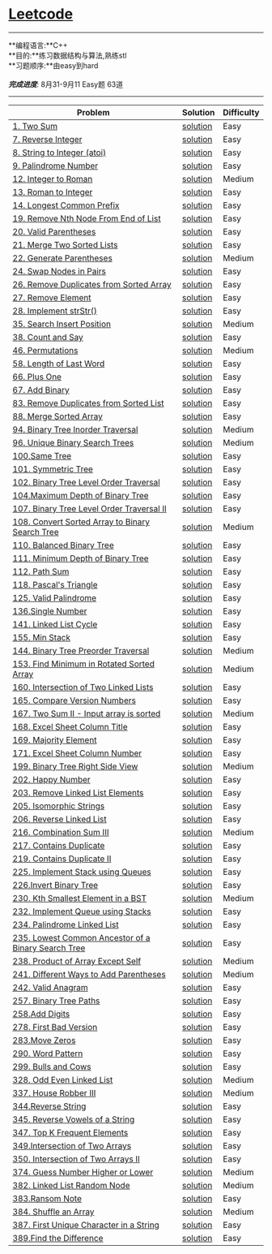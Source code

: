 





# [Leetcode](https://leetcode.com/problemset/algorithms/)
---

**编程语言:**C++<br>
**目的:**练习数据结构与算法,熟练stl<br>
**习题顺序:**由easy到hard<br>
<br>
***完成进度***:  8月31-9月11 Easy题 63道

---








Problem | Solution | Difficulty
---|---|---
[1. Two Sum](https://leetcode.com/problems/two-sum)| [solution](https://github.com/RustonOoOo/leetcode/blob/master/1.%20Two%20Sum/solution.cpp)|Easy
[7. Reverse Integer](https://leetcode.com/problems/reverse-integer)|[solution](https://github.com/RustonOoOo/leetcode/blob/master/7.%20Reverse%20Integer/solution.cpp)|Easy
[8. String to Integer (atoi)](https://leetcode.com/problems/string-to-integer-atoi)|[solution](https://github.com/RustonOoOo/leetcode/tree/master/8.%20String%20to%20Integer%20(atoi))|Easy
[9. Palindrome Number](https://leetcode.com/problems/palindrome-number)|[solution](https://github.com/RustonOoOo/leetcode/blob/master/9.%20Palindrome%20Number/solution.cpp)|Easy
[12. Integer to Roman](https://leetcode.com/problems/integer-to-roman)|[solution](https://github.com/RustonOoOo/leetcode/blob/5286cc73bb234b150f93c51d0febbb64e118cbba/12.%20Integer%20to%20Roman/solution.cpp)|Medium
[13. Roman to Integer](https://leetcode.com/problems/roman-to-integer/) | [solution](https://github.com/RustonOoOo/leetcode/tree/master/13.%20Roman%20to%20Integer) | Easy
[14. Longest Common Prefix](https://leetcode.com/problems/longest-common-prefix)|[solution](https://github.com/RustonOoOo/leetcode/blob/master/14.%20Longest%20Common%20Prefix/solution.cpp)|Easy
[19. Remove Nth Node From End of List](https://leetcode.com/problems/remove-nth-node-from-end-of-list)|[solution](https://github.com/RustonOoOo/leetcode/blob/master/19.%20Remove%20Nth%20Node%20From%20End%20of%20List/solution.cpp)|Easy  
[20. Valid Parentheses](https://leetcode.com/problems/valid-parentheses)|[solution](https://github.com/RustonOoOo/leetcode/blob/master/20.%20Valid%20Parentheses/solution.cpp)|Easy
[21. Merge Two Sorted Lists](https://leetcode.com/problems/merge-two-sorted-lists) | [solution](https://github.com/RustonOoOo/leetcode/blob/master/21.%20Merge%20Two%20Sorted%20Lists/solution.cpp)|Easy
[22. Generate Parentheses](https://leetcode.com/problems/generate-parentheses)|[solution](https://github.com/RustonOoOo/leetcode/blob/71038c5028725cb4cb7620f45b93b61fa1253ee1/22.%20Generate%20Parentheses/solution.cpp)|Medium
[24. Swap Nodes in Pairs](https://leetcode.com/problems/swap-nodes-in-pairs)|[solution](https://github.com/RustonOoOo/leetcode/blob/master/24.%20Swap%20Nodes%20in%20Pairs/solution.cpp)|Easy
[26. Remove Duplicates from Sorted Array](https://leetcode.com/problems/remove-duplicates-from-sorted-array)|[solution](https://github.com/RustonOoOo/leetcode/tree/master/26.%20Remove%20Duplicates%20from%20Sorted%20Array)|Easy
[27. Remove Element](https://leetcode.com/problems/remove-element)|[solution](https://github.com/RustonOoOo/leetcode/tree/master/27.%20Remove%20Element)|Easy
[28. Implement strStr()](https://leetcode.com/problems/implement-strstr)|[solution](https://github.com/RustonOoOo/leetcode/blob/master/28.%20Implement%20strStr()/solution.cpp)|Easy
[35. Search Insert Position](https://leetcode.com/problems/search-insert-position)|[solution](https://github.com/RustonOoOo/leetcode/blob/7eea77c810380491062547f20fc80bee848a7261/35.%20Search%20Insert%20Position/solution.cpp)|Medium
[38. Count and Say](https://leetcode.com/problems/count-and-say)|[solution](https://github.com/RustonOoOo/leetcode/blob/master/38.%20Count%20and%20Say/solution.cpp)|Easy
[46. Permutations](https://leetcode.com/problems/permutations)|[solution](https://github.com/RustonOoOo/leetcode/blob/7eea77c810380491062547f20fc80bee848a7261/46.%20Permutations/solution.cpp)|Medium
[58. Length of Last Word](https://leetcode.com/problems/length-of-last-word)|[solution](https://github.com/RustonOoOo/leetcode/blob/master/58.%20Length%20of%20Last%20Word/solution.cpp)|Easy
[66. Plus One](https://leetcode.com/problems/plus-one/)|[solution](https://github.com/RustonOoOo/leetcode/blob/master/66.%20Plus%20One/solution.cpp)|Easy
[67. Add Binary](https://leetcode.com/problems/add-binary)|[solution](https://github.com/RustonOoOo/leetcode/blob/master/67.%20Add%20Binary/solution.cpp)|Easy
[83. Remove Duplicates from Sorted List](https://leetcode.com/problems/remove-duplicates-from-sorted-list)|[solution](https://github.com/RustonOoOo/leetcode/blob/master/83.%20Remove%20Duplicates%20from%20Sorted%20List/solution.cpp)|Easy
[88. Merge Sorted Array](https://leetcode.com/problems/merge-sorted-array)|[solution](https://github.com/RustonOoOo/leetcode/blob/master/88.%20Merge%20Sorted%20Array/solution.cpp)|Easy
[94. Binary Tree Inorder Traversal](https://leetcode.com/problems/binary-tree-inorder-traversal)|[solution](https://github.com/RustonOoOo/leetcode/tree/5286cc73bb234b150f93c51d0febbb64e118cbba/94.%20Binary%20Tree%20Inorder%20Traversal)|Medium
[96. Unique Binary Search Trees](https://leetcode.com/problems/unique-binary-search-trees)|[solution](https://github.com/RustonOoOo/leetcode/blob/7eea77c810380491062547f20fc80bee848a7261/96.%20Unique%20Binary%20Search%20Trees/solution.cpp)|Medium
[100.Same Tree](https://leetcode.com/problems/same-tree/) | [solution](https://github.com/RustonOoOo/leetcode/blob/master/100.Same%20Tree/solution.cpp) | Easy
[101. Symmetric Tree](https://leetcode.com/problems/symmetric-tree)|[solution](https://github.com/RustonOoOo/leetcode/tree/master/101.%20Symmetric%20Tree)|Easy
[102. Binary Tree Level Order Traversal](https://leetcode.com/problems/binary-tree-level-order-traversal)|[solution](https://github.com/RustonOoOo/leetcode/blob/master/102.%20Binary%20Tree%20Level%20Order%20Traversal/solution.cpp)|Easy
[104.Maximum Depth of Binary Tree](https://leetcode.com/problems/maximum-depth-of-binary-tree/)|[solution](https://github.com/RustonOoOo/leetcode/tree/master/104.Maximum%20Depth%20of%20Binary%20Tree)  | Easy
[107. Binary Tree Level Order Traversal II](https://leetcode.com/problems/binary-tree-level-order-traversal-ii)|[solution](https://github.com/RustonOoOo/leetcode/tree/master/107.%20Binary%20Tree%20Level%20Order%20Traversal%20II)|Easy
[108. Convert Sorted Array to Binary Search Tree](https://leetcode.com/problems/convert-sorted-array-to-binary-search-tree)|[solution](https://github.com/RustonOoOo/leetcode/blob/71038c5028725cb4cb7620f45b93b61fa1253ee1/108.%20Convert%20Sorted%20Array%20to%20Binary%20Search%20Tree/solution.cpp)|Medium
[110. Balanced Binary Tree](https://leetcode.com/problems/balanced-binary-tree)|[solution](https://github.com/RustonOoOo/leetcode/blob/master/110.%20Balanced%20Binary%20Tree/solution.cpp)|Easy
[111. Minimum Depth of Binary Tree](https://leetcode.com/problems/minimum-depth-of-binary-tree)|[solution](https://github.com/RustonOoOo/leetcode/tree/master/111.%20Minimum%20Depth%20of%20Binary%20Tree)|Easy
[112. Path Sum](https://leetcode.com/problems/path-sum)|[solution](https://github.com/RustonOoOo/leetcode/blob/master/112.%20Path%20Sum/solution.cpp)|Easy
[118. Pascal's Triangle](https://leetcode.com/problems/pascals-triangle)|[solution](https://github.com/RustonOoOo/leetcode/blob/master/118.%20Pascal's%20Triangle/solution.cpp)|Easy
[125. Valid Palindrome](https://leetcode.com/problems/valid-palindrome)|[solution](https://github.com/RustonOoOo/leetcode/blob/master/125.%20Valid%20Palindrome/solution.cpp)|Easy
[136.Single Number](https://leetcode.com/problems/single-number/) | [solution](https://github.com/RustonOoOo/leetcode/tree/master/136.Single%20Number)| Easy
[141. Linked List Cycle](https://leetcode.com/problems/linked-list-cycle)|[solution](https://github.com/RustonOoOo/leetcode/tree/master/141.%20Linked%20List%20Cycle)|Easy
[155. Min Stack](https://leetcode.com/problems/min-stack)|[solution](https://github.com/RustonOoOo/leetcode/tree/master/155.%20Min%20Stack)|Easy
[144. Binary Tree Preorder Traversal](https://leetcode.com/problems/binary-tree-preorder-traversal)|[solution](https://github.com/RustonOoOo/leetcode/blob/5286cc73bb234b150f93c51d0febbb64e118cbba/144.%20Binary%20Tree%20Preorder%20Traversal/solution.cpp)|Medium
[153. Find Minimum in Rotated Sorted Array](https://leetcode.com/problems/find-minimum-in-rotated-sorted-array)|[solution](https://github.com/RustonOoOo/leetcode/blob/7eea77c810380491062547f20fc80bee848a7261/153.%20Find%20Minimum%20in%20Rotated%20Sorted%20Array/solution.cpp)|Medium
[160. Intersection of Two Linked Lists](https://leetcode.com/problems/intersection-of-two-linked-lists)|[solution](https://github.com/RustonOoOo/leetcode/tree/master/160.%20Intersection%20of%20Two%20Linked%20Lists)|Easy
[165. Compare Version Numbers](https://leetcode.com/problems/compare-version-numbers)|[solution](https://github.com/RustonOoOo/leetcode/tree/master/165.%20Compare%20Version%20Numbers)|Easy
[167. Two Sum II - Input array is sorted](https://leetcode.com/problems/two-sum-ii-input-array-is-sorted)|[solution](https://github.com/RustonOoOo/leetcode/blob/392224cb0e2360a18a7226d66a498079d5fa5e63/67.%20Two%20Sum%20II%20-%20Input%20array%20is%20sorted/solution.cpp)|Medium
[168. Excel Sheet Column Title](https://leetcode.com/problems/excel-sheet-column-title)|[solution](https://github.com/RustonOoOo/leetcode/blob/master/168.%20Excel%20Sheet%20Column%20Title/solution.cpp)|Easy
[169. Majority Element](https://leetcode.com/problems/majority-element/)|[solution](https://github.com/RustonOoOo/leetcode/tree/master/169.%20Majority%20Element%20%20QuestionEditorial%20Solution) | Easy
[171. Excel Sheet Column Number](https://leetcode.com/problems/excel-sheet-column-number/) |[solution](https://github.com/RustonOoOo/leetcode/blob/master/171.%20Excel%20Sheet%20Column%20Number/solution.cpp) | Easy
[199. Binary Tree Right Side View](https://leetcode.com/problems/binary-tree-right-side-view)|[solution](https://github.com/RustonOoOo/leetcode/blob/7eea77c810380491062547f20fc80bee848a7261/199.%20Binary%20Tree%20Right%20Side%20View/solution.cpp)|Medium
[202. Happy Number](https://leetcode.com/problems/happy-number) |[solution](https://github.com/RustonOoOo/leetcode/blob/master/202.%20Happy%20Number/solution.cpp)|Easy
[203. Remove Linked List Elements](https://leetcode.com/problems/remove-linked-list-elements)|[solution](https://github.com/RustonOoOo/leetcode/blob/master/203.%20Remove%20Linked%20List%20Elements/solution.cpp)|Easy
[205. Isomorphic Strings](https://leetcode.com/problems/isomorphic-strings)|[solution](https://github.com/RustonOoOo/leetcode/tree/master/205.%20Isomorphic%20Strings)|Easy
[206. Reverse Linked List](https://leetcode.com/problems/reverse-linked-list/)|[solution](https://github.com/RustonOoOo/leetcode/blob/master/206.%20Reverse%20Linked%20List%20%20QuestionEditorial%20Solution/solution.cpp)|Easy
[216. Combination Sum III](https://leetcode.com/problems/combination-sum-iii)|[solution](https://github.com/RustonOoOo/leetcode/blob/71038c5028725cb4cb7620f45b93b61fa1253ee1/216.%20Combination%20Sum%20III/solution.cpp)|Medium
[217. Contains Duplicate](https://leetcode.com/problems/contains-duplicate/)|[solution](https://github.com/RustonOoOo/leetcode/blob/master/217.%20Contains%20Duplicate%20%20QuestionEditorial%20Solution/solution.cpp)|Easy
[219. Contains Duplicate II](https://leetcode.com/problems/contains-duplicate-ii)|[solution](https://github.com/RustonOoOo/leetcode/blob/master/219.%20Contains%20Duplicate%20II/solution.cpp)|Easy
[225. Implement Stack using Queues](https://leetcode.com/problems/implement-stack-using-queues/)|[solution](https://github.com/RustonOoOo/leetcode/blob/master/225.%20Implement%20Stack%20using%20Queues/solution.cpp)|Easy
[226.Invert Binary Tree](https://leetcode.com/problems/invert-binary-tree/)|[solution](https://github.com/RustonOoOo/leetcode/blob/master/226.Invert%20Binary%20Tree/solution.cpp)  | Easy
[230. Kth Smallest Element in a BST](https://leetcode.com/problems/kth-smallest-element-in-a-bst)|[solution](https://github.com/RustonOoOo/leetcode/blob/5286cc73bb234b150f93c51d0febbb64e118cbba/230.%20Kth%20Smallest%20Element%20in%20a%20BST/solution.cpp)|Medium
[232. Implement Queue using Stacks](https://leetcode.com/problems/implement-queue-using-stacks)|[solution](https://github.com/RustonOoOo/leetcode/blob/master/232.%20Implement%20Queue%20using%20Stacks/solution.cpp)|Easy
[234. Palindrome Linked List](https://leetcode.com/problems/palindrome-linked-list)|[solution](https://github.com/RustonOoOo/leetcode/blob/master/234.%20Palindrome%20Linked%20List/solution.cpp)|Easy
[235. Lowest Common Ancestor of a Binary Search Tree](https://leetcode.com/problems/lowest-common-ancestor-of-a-binary-search-tree)|[solution](https://github.com/RustonOoOo/leetcode/tree/master/235.%20Lowest%20Common%20Ancestor%20of%20a%20Binary%20Search%20Tree)|Easy
[238. Product of Array Except Self](https://leetcode.com/problems/product-of-array-except-self)|[solution](https://github.com/RustonOoOo/leetcode/blob/392224cb0e2360a18a7226d66a498079d5fa5e63/238.%20Product%20of%20Array%20Except%20Self/solution.cpp)|Medium
[241. Different Ways to Add Parentheses](https://leetcode.com/problems/different-ways-to-add-parentheses)|[solution](https://github.com/RustonOoOo/leetcode/tree/71038c5028725cb4cb7620f45b93b61fa1253ee1/241.%20Different%20Ways%20to%20Add%20Parentheses)|Medium
[242. Valid Anagram](https://leetcode.com/problems/valid-anagram/) |[solution](https://github.com/RustonOoOo/leetcode/tree/master/242.%20Valid%20Anagram) | Easy
[257. Binary Tree Paths](https://leetcode.com/problems/binary-tree-paths)|[solution](https://github.com/RustonOoOo/leetcode/blob/master/257.%20Binary%20Tree%20Paths/solution.cpp)|Easy
[258.Add Digits](https://leetcode.com/problems/add-digits/)|[solution](https://github.com/RustonOoOo/leetcode/blob/master/258.Add%20Digits/solution1.cpp) | Easy
[278. First Bad Version](https://leetcode.com/problems/first-bad-version)|[solution](https://github.com/RustonOoOo/leetcode/blob/master/278.%20First%20Bad%20Version/solution.cpp)|Easy
[283.Move Zeros](https://leetcode.com/problems/move-zeroes/)|[solution](https://github.com/RustonOoOo/leetcode/blob/master/283.Move%20Zeros/solution.cpp) | Easy
[290. Word Pattern](https://leetcode.com/problems/word-pattern)|[solution](https://github.com/RustonOoOo/leetcode/blob/master/290.%20Word%20Pattern/solution.cpp)|Easy
[299. Bulls and Cows](https://leetcode.com/problems/bulls-and-cows)|[solution](https://github.com/RustonOoOo/leetcode/blob/master/299.%20Bulls%20and%20Cows/solution.cpp)|Easy
[328. Odd Even Linked List](https://leetcode.com/problems/odd-even-linked-list)|[solution](https://github.com/RustonOoOo/leetcode/blob/5286cc73bb234b150f93c51d0febbb64e118cbba/328.%20Odd%20Even%20Linked%20List/solution.cpp)|Medium
[337. House Robber III](https://leetcode.com/problems/house-robber-iii)|[solution](https://github.com/RustonOoOo/leetcode/blob/71038c5028725cb4cb7620f45b93b61fa1253ee1/337.%20House%20Robber%20III/solution.cpp)|Medium
[344.Reverse String](https://leetcode.com/problems/reverse-string/)|[solution](https://github.com/RustonOoOo/leetcode/blob/master/344.Reverse%20String/solution.cpp) | Easy
[345. Reverse Vowels of a String](https://leetcode.com/problems/reverse-vowels-of-a-string)|[solution](https://github.com/RustonOoOo/leetcode/blob/master/345.%20Reverse%20Vowels%20of%20a%20String/solution.cpp)|Easy
[347. Top K Frequent Elements](https://leetcode.com/problems/top-k-frequent-elements)|[solution](https://github.com/RustonOoOo/leetcode/blob/392224cb0e2360a18a7226d66a498079d5fa5e63/347.%20Top%20K%20Frequent%20Elements/solution.cpp)|Easy
[349.Intersection of Two Arrays](https://leetcode.com/problems/intersection-of-two-arrays/)|[solution](https://github.com/RustonOoOo/leetcode/tree/master/349.Intersection%20of%20Two%20Arrays) | Easy
[350. Intersection of Two Arrays II ](https://leetcode.com/problems/intersection-of-two-arrays-ii/)|[solution](https://github.com/RustonOoOo/leetcode/tree/master/350.%20Intersection%20of%20Two%20Arrays%20II%20%20QuestionEditorial%20Solution)|Easy
[374. Guess Number Higher or Lower](https://leetcode.com/problems/guess-number-higher-or-lower)|[solution](https://github.com/RustonOoOo/leetcode/blob/master/374.%20Guess%20Number%20Higher%20or%20Lower/solution.cpp)|Medium
[382. Linked List Random Node](https://leetcode.com/problems/linked-list-random-node)|[solution](https://github.com/RustonOoOo/leetcode/blob/392224cb0e2360a18a7226d66a498079d5fa5e63/382.%20Linked%20List%20Random%20Node/solution.cpp)|Medium
[383.Ransom Note](https://leetcode.com/problems/ransom-note/)|[solution](https://github.com/RustonOoOo/leetcode/blob/master/383.Ransom%20Note/solution.cpp) | Easy
[384. Shuffle an Array](https://leetcode.com/problems/shuffle-an-array)|[solution](https://github.com/RustonOoOo/leetcode/blob/392224cb0e2360a18a7226d66a498079d5fa5e63/384.%20Shuffle%20an%20Array/solution.cpp)|Medium
[387. First Unique Character in a String](https://leetcode.com/problems/first-unique-character-in-a-string/)|[solution](https://github.com/RustonOoOo/leetcode/blob/master/387.%20First%20Unique%20Character%20in%20a%20String/solution.cpp) |Easy
[389.Find the Difference](https://leetcode.com/problems/find-the-difference/)|[solution](https://github.com/RustonOoOo/leetcode/blob/master/389.Find%20the%20Difference/solution.cpp) | Easy
